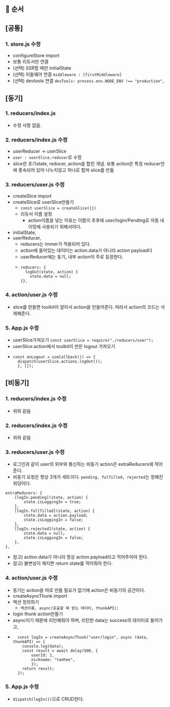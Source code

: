 ## 📌 순서

## [공통]

### 1. store.js 수정

- configureStore import
- 보통 리듀서만 연결
- (선택) SSR할 때만 initialState
- (선택) 미들웨어 연결 `middleware : [firstMiddleware]`
- (선택) devtools 연결 `devTools: process.env.NODE_ENV !== "production",`

## [동기]

### 1. reducers/index.js

- 수정 사항 없음.

### 2. reducers/index.js 수정

- userReducer -> userSlice
- `user : userSlice.reducer`로 수정
- slice란 초기state, reducer, action을 합친 개념. 보통 action은 특정 reducer안에 종속되어 있어 나누지않고 하나로 합쳐 slice를 만듦

### 3. reducers/user.js 수정

- createSlice import
- createSlice로 userSlice만들기
  - `const userSlice = createSlice({})`
  - 리듀서 이름 설정
    - action이름을 넣는 이유는 이름이 추후에 user/login/Pending로 자동 네이밍에 사용되기 위해서이다.
- initialState,
- userReducer,
  - reducers는 immer가 적용되어 있다.
  - action에 들어있는 데이터는 action.data가 아니라 action payload다
  - userReducer에는 동기, 내부 action이 주로 등장한다.
  - ```
    reducers: {
      logOut(state, action) {
        state.data = null;
    }},
    ```

### 4. action/user.js 수정

- slice를 만들면 toolkit이 알아서 action을 만들어준다. 따라서 action의 코드는 삭제해준다.

### 5. App.js 수정

- userSlice가져오기
  `const userSlice = require("./reducers/user");`
- userSlice.action에서 toolkit이 만든 logout 가져오기
- ```
  const onLogout = useCallback(() => { 
    dispatch(userSlice.actions.logOut()); 
    }, []);
   ```

## [비동기]

### 1. reducers/index.js 수정

- 위와 같음

### 2. reducers/index.js 수정

- 위와 같음

### 3. reducers/user.js 수정

- 로그인과 같이 user의 외부와 통신하는 비동기 action은 extraReducers에 적어준다.
- 비동기 요청은 항상 3개가 세트이다. `pending, fulfilled, rejected`는 정해진 워딩이다.

```
extraReducers: {
    [logIn.pending](state, action) {
        state.isLoggingIn = true;
    },
    [logIn.fullfilled](state, action) {
        state.data = action.payload;
        state.isLoggingIn = false;
    },
    [logIn.rejected](state, action) {
        state.data = null;
        state.isLoggingIn = false;
    },
},
```

- 참고) action.data가 아니라 항상 action.payload라고 적어주어야 한다.
- 참고) 불변성이 깨지면 return state를 적어줘야 한다.

### 4. action/user.js 수정

- 동기는 action을 따로 만들 필요가 없기에 action은 비동기의 공간이다.
- createAsyncThunk import
- 액션 정의하기
  - `액션이름, async(호출할 때 받는 데이터, thunkAPI)`;
- login thunk action만들기
- async이기 때문에 리턴해줘야 하며, 리턴한 data는 success의 데이터로 들어가고,
- ```
    const logIn = createAsyncThunk("user/login", async (data, thunkAPI) => {
      console.log(data);
      const result = await delay(500, {
          userId: 1,
          nickname: "taehee",
          });
      return result;
    });
  ```

### 5. App.js 수정
- `dispatch(logIn())`으로 CRUD한다.

